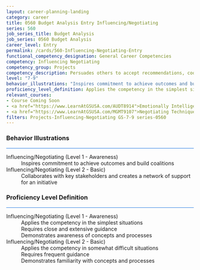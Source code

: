 ```yaml
---
layout: career-planning-landing
category: career
title: 0560 Budget Analysis Entry Influencing/Negotiating
series: 560
job_series_title: Budget Analysis
job_series: 0560 Budget Analysis
career_level: Entry
permalink: /cards/560-Influencing-Negotiating-Entry
functional_competency_designation: General Career Competencies
competency: Influencing Negotiating
competency_group: Projects
competency_description: Persuades others to accept recommendations, cooperate, or change their behavior; works with others towards an agreement; negotiates to find mutually acceptable solutions
level: "7-9"
behavior_illustrations: "Inspires commitment to achieve outcomes and build coalitions ? Collaborates with key stakeholders and creates a network of support for an initiative"
proficiency_level_definition: Applies the competency in the simplest situations ? Requires close and extensive guidance ? Demonstrates awareness of concepts and processes ? Applies the competency in somewhat difficult situations ? Requires frequent guidance ? Demonstrates familiarity with concepts and processes 
relevant_courses: 
- Course Coming Soon
- <a href="https://www.LearnAtGSUSA.com/AUDT8914">Emotionally Intelligent Auditor&#58; The Power of Influence and Situational Awareness (AUDT8911), GSU</a>
- <a href="https://www.LearnAtGSUSA.com/MGMT9107">Negotiating Techniques (MGMT9104 & 9105), GSU</a>
filters: Projects-Influencing-Negotiating GS-7-9 series-0560
---
```


<div class="desktop:grid-col-6 margin-y-3">
  <div class="border-top-2 bg-white padding-3 shadow-5 height-full members-hover border-1px button-border border-top-blue radius-lg card-text-color">
    <h3>Behavior Illustrations</h3>
    <hr style="background-color: #1b74e0 !important;"/>
    <dl class="text-base card-content-color"><dt>Influencing/Negotiating (Level 1 - Awareness)</dt><dd>Inspires commitment to achieve outcomes and build coalitions</dd><dt>Influencing/Negotiating (Level 2 - Basic)</dt><dd>Collaborates with key stakeholders and creates a network of support for an initiative</dd></dl>
  </div>
</div>
<div class="desktop:grid-col-6 margin-y-3">
  <div class="border-top-2 bg-white padding-3 shadow-5 height-full members-hover border-1px button-border border-top-blue radius-lg card-text-color">
    <h3>Proficiency Level Definition</h3>
     <hr style="background-color: #1b74e0 !important;"/>
    <dl class="text-base card-content-color"><dt>Influencing/Negotiating (Level 1 - Awareness)</dt><dd>Applies the competency in the simplest situations </dd><dd> Requires close and extensive guidance </dd><dd> Demonstrates awareness of concepts and processes</dd><dt>Influencing/Negotiating (Level 2 - Basic)</dt><dd>Applies the competency in somewhat difficult situations </dd><dd> Requires frequent guidance </dd><dd> Demonstrates familiarity with concepts and processes </dd></dl>
  </div>
</div>